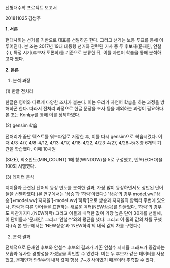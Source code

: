 선형대수학 프로젝트 보고서

201811025 김성주

**1. 서론**

현대사회는 선거를 기반으로 대표를 선발하곤 한다. 그리고 선거는 보통 투표를 통해 이루어진다. 본 조는 2017년 19대 대통령 선거와 관련된 기사 중 두 후보자(문재인, 안철수), 특정 시기(후보자 토론회)를 기준으로 분류한 뒤, 이를 자연어 학습을 통해 분석하고자 했다.

**2. 본론** 

1) 분석 과정

(1) 한글 전처리

한글은 영어와 다르게 다양한 조사가 붙는다. 이는 우리가 자연어 학습을 하는 과정을 방해하곤 한다. 따라서 전처리 과정으로 한글 문장을 조사 등을 제외하는 과정이 필요하다. 본 조는 Konlpy를 통해 이를 정제하였다.

(2) gensim 학습

전처리가 끝난 텍스트를 워드파일로 저장한 후, 이를 다시 gensim으로 학습시켰다. 이때 4/3-4/7, 4/8-4/12, 4/13-4/17, 4/18-4/22, 4/23-4/27, 4/28~5/3 총 6개의 기간을 학습했다. 이때 10차원

(SIZE), 최소빈도(MIN_COUNT) 1에 창(WINDOW)을 5로 구성했고, 반복(ECHO)을 100회 시행했다.

(3) 데이터 분석

지지율과 관련된 단어의 등장 빈도를 분석한 결과, 가장 많이 등장하면서도 상반된 단어 둘을 선별하였다.(본 연구에서는 ‘상승’과 ‘하락’이었다.) ‘상승’의 경우 model.wv[‘상승’]+model.wv[‘지지율’]-model.wv[‘하락’]으로 상승과 지지율의 합벡터 주변에 있으나, 하락과 다른 단어들을 표현하는 새로운 벡터(NEW상승)를 만들었다. ‘하락’의 경우도 마찬가지다.(NEW하락) 그리고 이들과 내적한 값이 가장 높은 단어 30개를 선별해, 이 단어들과 ‘문재인’, 그리고 ‘안철수’와의 평균을 냈다. 그리고 이 둘의 값의 차를 구했다.(즉 본 연구에서는 ‘NEW상승’과 ‘NEW하락’의 내적 값의 차를 구했다.)

2) 분석 결과

전체적으로 문재인 후보와 안철수 후보의 결과가 기존 안철수 지지율 그래프가 증감하는 모습과 유사한 경향성을 가졌음을 확인할 수 있었다. 이는 두 후보가 같은 데이터를 사용했고, 문재인과 안철수의 내적 값이 항상 .7~.8 사이였기 때문이라 추측할 수 있다.



